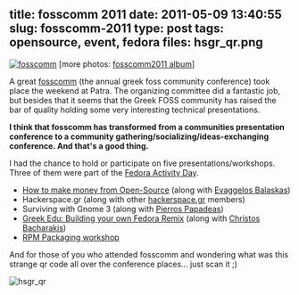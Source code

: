 title: fosscomm 2011
date: 2011-05-09 13:40:55
slug: fosscomm-2011
type: post
tags: opensource, event, fedora
files: hsgr_qr.png
---

[![fosscomm](http://farm6.static.flickr.com/5021/5703130830_783ae0a6af.jpg)](http://www.flickr.com/photos/comzeradd/5703130830/)
[more photos: [fosscomm2011 album](http://www.flickr.com/photos/comzeradd/sets/72157626556260779/with/5703130830/)]

A great [fosscomm](http://patras.fosscomm.gr/) (the annual greek foss community conference) took place the weekend at Patra. The organizing committee did a fantastic job, but besides that it seems that the Greek FOSS community has raised the bar of quality holding some very interesting technical presentations.

**I think that fosscomm has transformed from a communities presentation conference to a community gathering/socializing/ideas-exchanging conference. And that's a good thing.**

I had the chance to hold or participate on five presentations/workshops. Three of them were part of the [Fedora Activity Day](https://fedoraproject.org/wiki/FAD_Fosscomm_2011).

- [How to make money from Open-Source](/presentations/roussos-how_to_make_money_from_opensource.pdf) (along with [Evaggelos Balaskas](https://ebalaskas.gr/blog/?page=about)) 
- Hackerspace.gr (along with other [hackerspace.gr](http://hackerspace.gr/) members)
- Surviving with Gnome 3 (along with [Pierros Papadeas](http://pierros.papadeas.gr/))
- [Greek Edu: Building your own Fedora Remix](/presentations/roussos-fedora_remixes.pdf) (along with [Christos Bacharakis](http://bacharakis.com/))
- [RPM Packaging workshop](/presentations/roussos-fedora_rpm_workshop.pdf)

And for those of you who attended fosscomm and wondering what was this strange qr code all over the conference places... just scan it ;)

![hsgr_qr](hsgr_qr.png)
